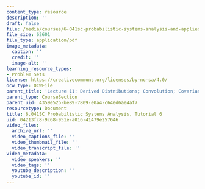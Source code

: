 ```yaml
---
content_type: resource
description: ''
draft: false
file: /media/courses/6-041sc-probabilistic-systems-analysis-and-applied-probability-fall-2013/04213fc89c68951ea01641479e257646_MIT6_041SCF13_tut06.pdf
file_size: 62601
file_type: application/pdf
image_metadata:
  caption: ''
  credit: ''
  image-alt: ''
learning_resource_types:
- Problem Sets
license: https://creativecommons.org/licenses/by-nc-sa/4.0/
ocw_type: OCWFile
parent_title: 'Lecture 11: Derived Distributions; Convolution; Covariance and Correlation'
parent_type: CourseSection
parent_uid: 4359e52b-be89-7809-e0a4-c64ed6ae4af7
resourcetype: Document
title: 6.041SC Probabilistic Systems Analysis, Tutorial 6
uid: 04213fc8-9c68-951e-a016-41479e257646
video_files:
  archive_url: ''
  video_captions_file: ''
  video_thumbnail_file: ''
  video_transcript_file: ''
video_metadata:
  video_speakers: ''
  video_tags: ''
  youtube_description: ''
  youtube_id: ''
---
```

